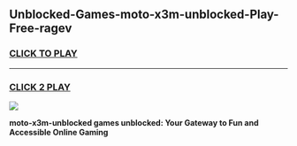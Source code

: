 
## Unblocked-Games-moto-x3m-unblocked-Play-Free-ragev
<h3>
<a href="https://premium76.site?title=moto-x3m-unblocked&ref=15A">CLICK TO PLAY</a></h3>
<hr>

<h3>
<a href="https://premium76.site?title=moto-x3m-unblocked&ref=15A">CLICK 2 PLAY</a>
  
</h3>

<a href="https://premium76.site?title=moto-x3m-unblocked&ref=15A"><img src="https://clearcache.store/games.png"></a>


**moto-x3m-unblocked games unblocked: Your Gateway to Fun and Accessible Online Gaming**
